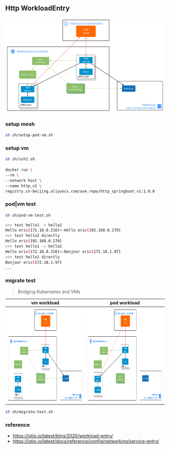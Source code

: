 ## Http WorkloadEntry
<img src="../img/workload-demo.svg" height="300" />

### setup mesh
```sh
sh sh/setup-pod-vm.sh
```

### setup vm
```sh
sh sh/ssh1.sh

docker run \
--rm \
--network host \
--name http_v1 \
registry.cn-beijing.aliyuncs.com/asm_repo/http_springboot_v1:1.0.0
```

### pod|vm test
```sh
sh sh/pod-vm-test.sh
```
```sh
>>> test hello1 -> hello2
Hello eric(172.18.0.216)<-Hello eric(192.168.0.170)
>>> test hello2 directly
Hello eric(192.168.0.170)
>>> test hello1 -> hello2
Hello eric(172.18.0.216)<-Bonjour eric(172.18.1.97)
>>> test hello2 directly
Bonjour eric(172.18.1.97)
...
```

### migrate test
> Bridging Kubernetes and VMs

| vm workload                                           | pod    workload                                       |
| ----------------------------------------------------- | ----------------------------------------------------- |
| <img src="../img/workload-demo-1.svg" height="300" /> | <img src="../img/workload-demo-2.svg" height="300" /> |

```sh
sh sh/migrate-test.sh
```

### reference
- https://istio.io/latest/blog/2020/workload-entry/
- https://istio.io/latest/docs/reference/config/networking/service-entry/
